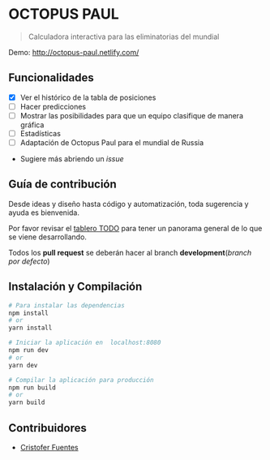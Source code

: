 # OCTOPUS PAUL

> Calculadora interactiva para las eliminatorias del mundial

Demo: <http://octopus-paul.netlify.com/>

## Funcionalidades

- [X] Ver el histórico de la tabla de posiciones
- [ ] Hacer predicciones
- [ ] Mostrar las posibilidades para que un equipo clasifique de manera gráfica
- [ ] Estadísticas
- [ ] Adaptación de Octopus Paul para el mundial de Russia 
- Sugiere más abriendo un *issue*

## Guía de contribución
Desde ideas y diseño hasta código y automatización, toda sugerencia y ayuda es bienvenida.

Por favor revisar el [tablero TODO](https://github.com/saintplay/octopus-paul/projects/1) para tener un panorama general de lo que se viene desarrollando.

Todos los **pull request** se deberán hacer al branch **development**(*branch por defecto*)


## Instalación y Compilación
``` bash
# Para instalar las dependencias
npm install
# or
yarn install

# Iniciar la aplicación en  localhost:8080
npm run dev
# or
yarn dev

# Compilar la aplicación para producción
npm run build
# or
yarn build
```

## Contribuidores
- [Cristofer Fuentes](https://github.com/cristoferfb)
